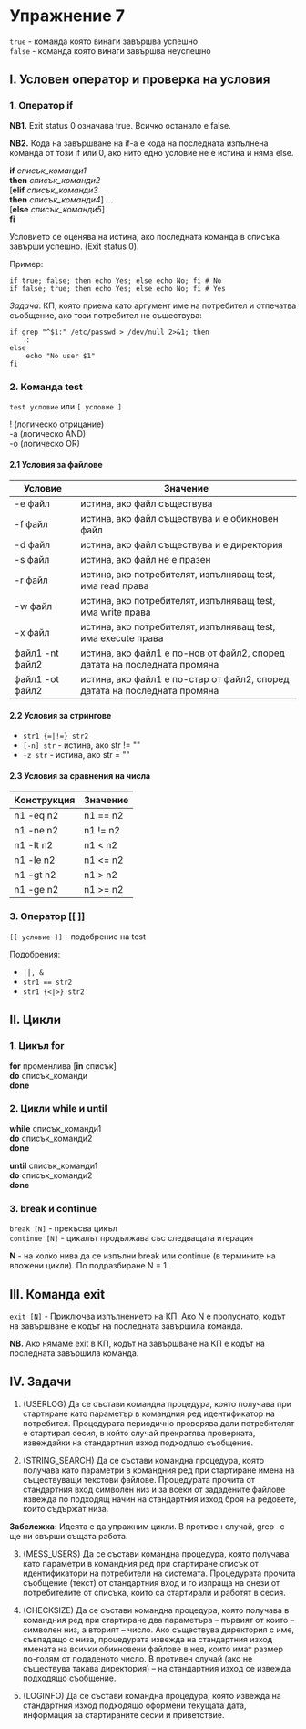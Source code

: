 # Упражнение 7

`true` - команда която винаги завършва успешно  
`false` - команда която винаги завършва неуспешно  

## I. Условен оператор и проверка на условия

### 1. Оператор if

**NB1.** Exit status 0 означава true. Всичко останало е false.  

**NB2.** Кода на завършване на if-а е кода на последната изпълнена команда от този if или 0, ако нито едно условие не е истина и няма else. 

**if** *списък_команди1*  
**then** *списък_команди2*  
[**elif** *списък_команди3*  
**then** *списък_команди4*] ...  
[**else** *списък_команди5*]  
**fi**  

Условието се оценява на истина, ако последната команда в списъка завърши успешно. (Exit status 0).

Пример:

    if true; false; then echo Yes; else echo No; fi # No
    if false; true; then echo Yes; else echo No; fi # Yes

*Задача*: КП, която приема като аргумент име на потребител и отпечатва съобщение, ако този потребител не съществува:

    if grep "^$1:" /etc/passwd > /dev/null 2>&1; then
        :
    else
        echo "No user $1"
    fi

### 2. Команда test

`test условие` или `[ условие ]`

! (логическо отрицание)  
-a (логическо AND)  
-o (логическо OR)  

#### 2.1 Условия за файлове

| Условие | Значение |
|--|--|
| -e файл | истина, ако файл съществува |
| -f файл | истина, ако файл съществува и е обикновен файл |
| -d файл | истина, ако файл съществува и е директория |
| -s файл | истина, ако файл не е празен |
| -r файл | истина, ако потребителят, изпълняващ test, има read права |
| -w файл | истина, ако потребителят, изпълняващ test, има write права |
| -x файл | истина, ако потребителят, изпълняващ test, има execute права |
| файл1 -nt файл2 | истина, ако файл1 е по-нов от файл2, според датата на последната промяна |
| файл1 -оt файл2 | истина, ако файл1 е по-стар от файл2, според датата на последната промяна |

#### 2.2 Условия за стрингове

 - `str1 {=|!=} str2`
 - `[-n] str` - истина, ако str != ""
 - `-z str` - истина, ако str = ""

#### 2.3 Условия за сравнения на числа

| Конструкция| Значение |
|--|--|
| n1 -eq n2 | n1 == n2 |
| n1 -ne n2 | n1 != n2 |
| n1 -lt n2 | n1 < n2 |
| n1 -le n2 | n1 <= n2 |
| n1 -gt n2 | n1 > n2 |
| n1 -ge n2 | n1 >= n2 |

### 3. Оператор [[ ]]
`[[ условие ]]` - подобрение на test

Подобрения: 

 - `||, &`
 - `str1 == str2`
 - `str1 {<|>} str2`

## II. Цикли

### 1. Цикъл for

**for** променлива [**in** списък]  
**do** списък_команди  
**done**  

### 2. Цикли while и until

**while**  списък_команди1  
**do**  списък_команди2  
**done**   
  
**until**  списък_команди1  
**do**  списък_команди2  
**done**  

### 3. break и continue
`break [N]` - прекъсва цикъл  
`continue [N]` - цикалът продължава със следващата итерация  

**N** - на колко нива да се изпълни break или continue (в термините на вложени цикли). По подразбиране N = 1. 

## III. Команда exit

`exit [N]` - Приключва изпълнението на КП. Ако N е пропуснато, кодът на завършване е кодът на последната завършила команда. 

**NB.** Ако нямаме exit в КП, кодът на завършване на КП е кодът на последната завършила команда.

## IV. Задачи

1. (USERLOG) Да се състави командна процедура, която получава при стартиране като параметър в командния ред идентификатор на потребител. Процедурата периодично проверява дали потребителят е стартирал сесия, в който случай прекратява проверката, извеждайки на стандартния изход подходящо съобщение.

2. (STRING_SEARCH) Да се състави командна процедура, която получава като параметри в командния ред при стартиране имена на съществуващи текстови файлове. Процедурата прочита от стандартния вход символен низ и за всеки от зададените файлове извежда по подходящ начин на стандартния изход броя на редовете, които съдържат низа.

**Забележка:** Идеята е да упражним цикли. В противен случай, grep -c ще ни свърши същата работа.

3. (MESS_USERS) Да се състави командна процедура, която получава като параметри в командния ред при стартиране списък от идентификатори на потребители на системата. Процедурата прочита съобщение (текст) от стандартния вход и го изпраща на онези от потребителите от списъка, които са стартирали и работят в сесия.

4. (CHECKSIZE) Да се състави командна процедура, която получава в командния ред при стартиране два параметъра – първият от които – символен низ, а вторият – число. Ако съществува директория с име, съвпадащо с низа, процедурата извежда на стандартния изход имената на всички обикновени файлове в нея, които имат размер по-голям от подаденото число. В противен случай (ако не съществува такава директория) – на стандартния изход се извежда подходящо съобщение.

5. (LOGINFO) Да се състави командна процедура, която извежда на стандартния изход подходящо оформени текущата дата, информация за стартираните сесии и приветствие.